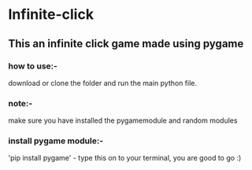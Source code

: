 # Infinite-click

## This an infinite click game made using pygame

### how to use:-
download or clone the folder and run the main python file.

### note:-
make sure you have installed the pygamemodule and random modules

### install pygame module:-
'pip install pygame' - type this on to your terminal, you are good to go :)
